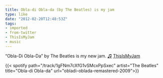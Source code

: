 ```yaml
---
title: Obla-di Obla-da (by The Beatles) is my jam
type: like
date: "2012-02-20T12:48:53Z"
tags:
- imported
- from-twitter
- ThisIsMyJam
- music
---
```

“Obla-Di Obla-Da” by The Beatles is my new jam. [♫](https://t.thisismyjam.com/jphastings/_i2k32n) [ThisIsMyJam](/tags/thisismyjam)

{{< spotify path="/track/1gFNm7cXfG1vSMcxPpSxec" artist="The Beatles" title="Obla-di Obla-da" url="obladi-oblada-remastered-2009">}}
